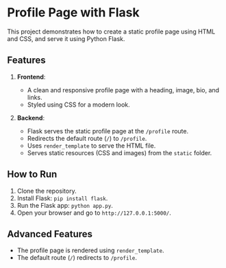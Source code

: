 # Profile Page with Flask

This project demonstrates how to create a static profile page using HTML and CSS, and serve it using Python Flask.

## Features
1. **Frontend**:
   - A clean and responsive profile page with a heading, image, bio, and links.
   - Styled using CSS for a modern look.

2. **Backend**:
   - Flask serves the static profile page at the `/profile` route.
   - Redirects the default route (`/`) to `/profile`.
   - Uses `render_template` to serve the HTML file.
   - Serves static resources (CSS and images) from the `static` folder.

## How to Run
1. Clone the repository.
2. Install Flask: `pip install flask`.
3. Run the Flask app: `python app.py`.
4. Open your browser and go to `http://127.0.0.1:5000/`.

## Advanced Features
- The profile page is rendered using `render_template`.
- The default route (`/`) redirects to `/profile`.